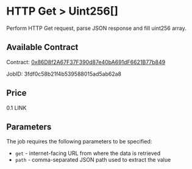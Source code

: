 # HTTP Get > Uint256[]

Perform HTTP Get request, parse JSON response and fill uint256 array.

## Available Contract
  
Contract: [0x86D8f2A67F37F390d87e40bA691dF6621B77b849](https://goerli.etherscan.io/address/0x86D8f2A67F37F390d87e40bA691dF6621B77b849)

JobID: 3fdf0c58b21f4b539588015ad5ab62a8

## Price

0.1 LINK

## Parameters

The job requires the following parameters to be specified:

* `get` - internet-facing URL from where the data is retrieved
* `path` - comma-separated JSON path used to extract the value
